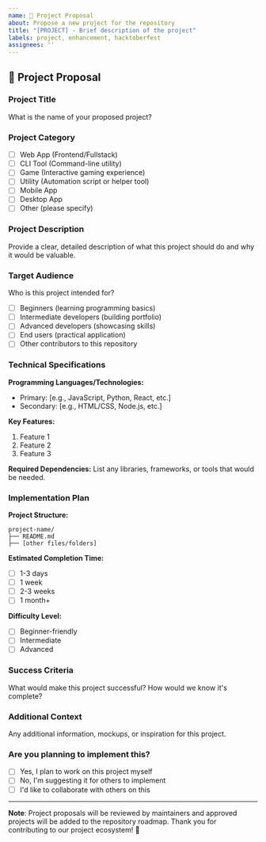 ```yaml
---
name: 🚀 Project Proposal
about: Propose a new project for the repository
title: "[PROJECT] - Brief description of the project"
labels: project, enhancement, hacktoberfest
assignees: ''
---
```


## 🚀 Project Proposal

### Project Title
What is the name of your proposed project?

### Project Category
- [ ] Web App (Frontend/Fullstack)
- [ ] CLI Tool (Command-line utility)
- [ ] Game (Interactive gaming experience)
- [ ] Utility (Automation script or helper tool)
- [ ] Mobile App
- [ ] Desktop App
- [ ] Other (please specify)

### Project Description
Provide a clear, detailed description of what this project should do and why it would be valuable.

### Target Audience
Who is this project intended for?
- [ ] Beginners (learning programming basics)
- [ ] Intermediate developers (building portfolio)
- [ ] Advanced developers (showcasing skills)
- [ ] End users (practical application)
- [ ] Other contributors to this repository

### Technical Specifications
**Programming Languages/Technologies:**
- Primary: [e.g., JavaScript, Python, React, etc.]
- Secondary: [e.g., HTML/CSS, Node.js, etc.]

**Key Features:**
1. Feature 1
2. Feature 2
3. Feature 3

**Required Dependencies:**
List any libraries, frameworks, or tools that would be needed.

### Implementation Plan
**Project Structure:**
```
project-name/
├── README.md
├── [other files/folders]
```

**Estimated Completion Time:**
- [ ] 1-3 days
- [ ] 1 week
- [ ] 2-3 weeks
- [ ] 1 month+

**Difficulty Level:**
- [ ] Beginner-friendly
- [ ] Intermediate
- [ ] Advanced

### Success Criteria
What would make this project successful? How would we know it's complete?

### Additional Context
Any additional information, mockups, or inspiration for this project.

### Are you planning to implement this?
- [ ] Yes, I plan to work on this project myself
- [ ] No, I'm suggesting it for others to implement
- [ ] I'd like to collaborate with others on this

---

**Note**: Project proposals will be reviewed by maintainers and approved projects will be added to the repository roadmap. Thank you for contributing to our project ecosystem! 🌟